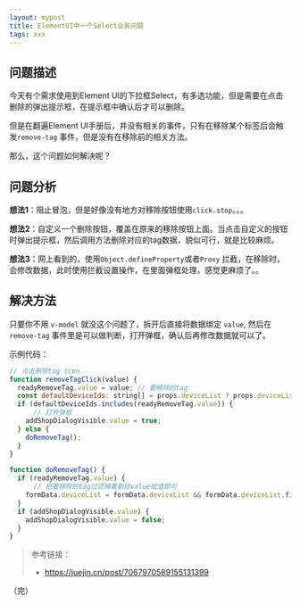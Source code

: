 ```yaml
---
layout: mypost
title: ElementUI中一个Select业务问题
tags: xxx
---
```



## 问题描述

今天有个需求使用到Element UI的下拉框Select，有多选功能，但是需要在点击删除的弹出提示框，在提示框中确认后才可以删除。

但是在翻遍Element UI手册后，并没有相关的事件，只有在移除某个标签后会触发`remove-tag` 事件，但是没有在移除前的相关方法。

那么，这个问题如何解决呢？



## 问题分析

**想法1**：阻止冒泡，但是好像没有地方对移除按钮使用`click.stop`。。。

**想法2**：自定义一个删除按钮，覆盖在原来的移除按钮上面。当点击自定义的按钮时弹出提示框，然后调用方法删除对应的tag数据，貌似可行，就是比较麻烦。

**想法3**：网上看到的，使用`Object.defineProperty`或者`Proxy` 拦截，在移除时，会修改数据，此时使用拦截设置操作，在里面弹框处理，感觉更麻烦了。。



## 解决方法

只要你不用 `v-model` 就没这个问题了，拆开后直接将数据绑定 `value`, 然后在 `remove-tag` 事件里是可以做判断，打开弹框，确认后再修改数据就可以了。

示例代码：

```js
// 点击删除tag icon
function removeTagClick(value) {
  readyRemoveTag.value = value; // 要移除的tag
  const defaultDeviceIds: string[] = props.deviceList ? props.deviceList.map(item => item.deviceId) : [];
  if (defaultDeviceIds.includes(readyRemoveTag.value)) {
      // 打开弹框
    addShopDialogVisible.value = true;
  } else {
    doRemoveTag();
  }
}

function doRemoveTag() {
  if (readyRemoveTag.value) {
      // 把要移除的tag过滤掉重新给value赋值即可
    formData.deviceList = formData.deviceList && formData.deviceList.filter(item => item !== readyRemoveTag.value);
  }
  if (addShopDialogVisible.value) {
    addShopDialogVisible.value = false;
  }
}
```


> 参考链接：
> - https://juejin.cn/post/7067970589155131399


（完）

